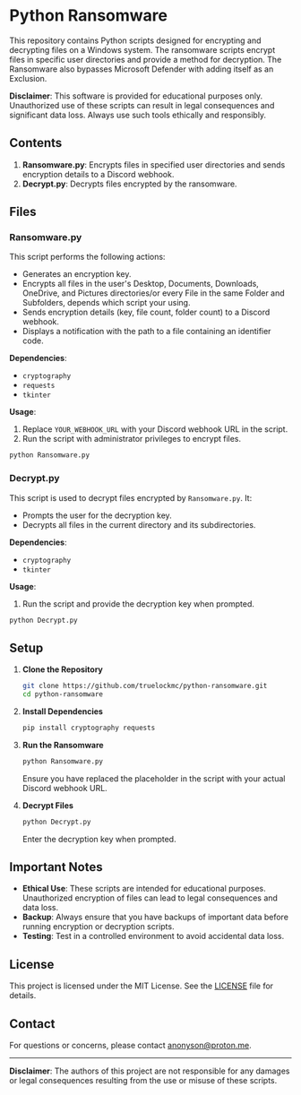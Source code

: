 # Python Ransomware

This repository contains Python scripts designed for encrypting and decrypting files on a Windows system. The ransomware scripts encrypt files in specific user directories and provide a method for decryption. The Ransomware also bypasses Microsoft Defender with adding itself as an Exclusion.

**Disclaimer**: This software is provided for educational purposes only. Unauthorized use of these scripts can result in legal consequences and significant data loss. Always use such tools ethically and responsibly.

## Contents

1. **Ransomware.py**: Encrypts files in specified user directories and sends encryption details to a Discord webhook.
2. **Decrypt.py**: Decrypts files encrypted by the ransomware.

## Files

### Ransomware.py

This script performs the following actions:
- Generates an encryption key.
- Encrypts all files in the user's Desktop, Documents, Downloads, OneDrive, and Pictures directories/or every File in the same Folder and Subfolders, depends which script your using.
- Sends encryption details (key, file count, folder count) to a Discord webhook.
- Displays a notification with the path to a file containing an identifier code.

**Dependencies**:
- `cryptography`
- `requests`
- `tkinter`

**Usage**:
1. Replace `YOUR_WEBHOOK_URL` with your Discord webhook URL in the script.
2. Run the script with administrator privileges to encrypt files.

```bash
python Ransomware.py
```

### Decrypt.py

This script is used to decrypt files encrypted by `Ransomware.py`. It:
- Prompts the user for the decryption key.
- Decrypts all files in the current directory and its subdirectories.

**Dependencies**:
- `cryptography`
- `tkinter`

**Usage**:
1. Run the script and provide the decryption key when prompted.

```bash
python Decrypt.py
```

## Setup

1. **Clone the Repository**

   ```bash
   git clone https://github.com/truelockmc/python-ransomware.git
   cd python-ransomware
   ```

2. **Install Dependencies**

   ```bash
   pip install cryptography requests
   ```

3. **Run the Ransomware**

   ```bash
   python Ransomware.py
   ```

   Ensure you have replaced the placeholder in the script with your actual Discord webhook URL.

4. **Decrypt Files**

   ```bash
   python Decrypt.py
   ```

   Enter the decryption key when prompted.

## Important Notes

- **Ethical Use**: These scripts are intended for educational purposes. Unauthorized encryption of files can lead to legal consequences and data loss.
- **Backup**: Always ensure that you have backups of important data before running encryption or decryption scripts.
- **Testing**: Test in a controlled environment to avoid accidental data loss.

## License

This project is licensed under the MIT License. See the [LICENSE](LICENSE) file for details.

## Contact

For questions or concerns, please contact [anonyson@proton.me](mailto:anonyson@proton.me).

---

**Disclaimer**: The authors of this project are not responsible for any damages or legal consequences resulting from the use or misuse of these scripts.
